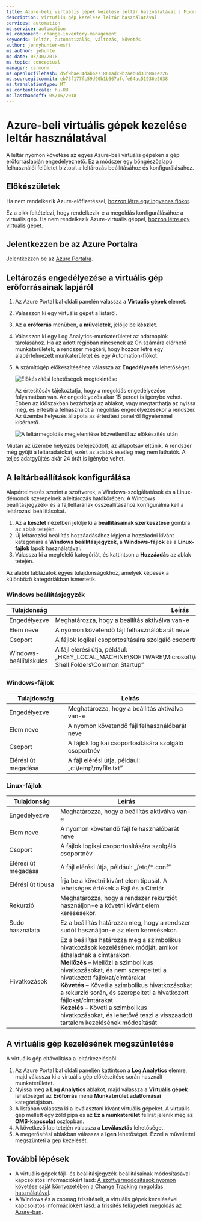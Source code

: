 ```yaml
---
title: Azure-beli virtuális gépek kezelése leltár használatával | Microsoft Docs
description: Virtuális gép kezelése leltár használatával
services: automation
ms.service: automation
ms.component: change-inventory-management
keywords: leltár, automatizálás, változás, követés
author: jennyhunter-msft
ms.author: jehunte
ms.date: 03/30/2018
ms.topic: conceptual
manager: carmonm
ms.openlocfilehash: d5f9bae34dabba71861adc9b2aeb0d33b8a1e226
ms.sourcegitcommit: eb75f177fc59d90b1b667afcfe64ac51936e2638
ms.translationtype: MT
ms.contentlocale: hu-HU
ms.lasthandoff: 05/16/2018
---
```

# <a name="manage-an-azure-virtual-machine-with-inventory-collection"></a>Azure-beli virtuális gépek kezelése leltár használatával

A leltár nyomon követése az egyes Azure-beli virtuális gépeken a gép erőforráslapján engedélyezhető. Ez a módszer egy böngészőalapú felhasználói felületet biztosít a leltározás beállításához és konfigurálásához.

## <a name="before-you-begin"></a>Előkészületek

Ha nem rendelkezik Azure-előfizetéssel, [hozzon létre egy ingyenes fiókot](https://azure.microsoft.com/free/).

Ez a cikk feltételezi, hogy rendelkezik-e a megoldás konfigurálásához a virtuális gép. Ha nem rendelkezik Azure-virtuális géppel, [hozzon létre egy virtuális gépet](../virtual-machines/windows/quick-create-portal.md).

## <a name="sign-in-to-the-azure-portal"></a>Jelentkezzen be az Azure Portalra

Jelentkezzen be az [Azure Portalra](https://portal.azure.com/).

## <a name="enable-inventory-collection-from-the-virtual-machine-resource-page"></a>Leltározás engedélyezése a virtuális gép erőforrásainak lapjáról

1. Az Azure Portal bal oldali panelén válassza a **Virtuális gépek** elemet.
2. Válasszon ki egy virtuális gépet a listáról.
3. Az a **erőforrás** menüben, a **műveletek**, jelölje be **készlet**.
4. Válasszon ki egy Log Analytics-munkaterületet az adatnaplók tárolásához.
    Ha az adott régióban nincsenek az Ön számára elérhető munkaterületek, a rendszer megkéri, hogy hozzon létre egy alapértelmezett munkaterületet és egy Automation-fiókot.
5. A számítógép előkészítéséhez válassza az **Engedélyezés** lehetőséget.

   ![Előkészítési lehetőségek megtekintése](./media/automation-vm-inventory/inventory-onboarding-options.png)

    Az értesítősáv tájékoztatja, hogy a megoldás engedélyezése folyamatban van. Az engedélyezés akár 15 percet is igénybe vehet. Ebben az időszakban bezárhatja az ablakot, vagy megtarthatja az nyissa meg, és értesíti a felhasználót a megoldás engedélyezésekor a rendszer. Az üzembe helyezés állapota az értesítési panelről figyelemmel kísérhető.

   ![A leltármegoldás megjelenítése közvetlenül az előkészítés után](./media/automation-vm-inventory/inventory-onboarded.png)

Miután az üzembe helyezés befejeződött, az állapotsáv eltűnik. A rendszer még gyűjti a leltáradatokat, ezért az adatok esetleg még nem láthatók. A teljes adatgyűjtés akár 24 órát is igénybe vehet.

## <a name="configure-your-inventory-settings"></a>A leltárbeállítások konfigurálása

Alapértelmezés szerint a szoftverek, a Windows-szolgáltatások és a Linux-démonok szerepelnek a leltározás hatókörében. A Windows beállításjegyzék- és a fájlleltárának összeállításához konfigurálnia kell a leltározási beállításokat.

1. Az a **készlet** nézetben jelölje ki a **beállításainak szerkesztése** gombra az ablak tetején.
2. Új leltározási beállítás hozzáadásához lépjen a hozzáadni kívánt kategóriára a **Windows beállításjegyzék**, a **Windows-fájlok** és a **Linux-fájlok** lapok használatával.
3. Válassza ki a megfelelő kategóriát, és kattintson a **Hozzáadás** az ablak tetején.

Az alábbi táblázatok egyes tulajdonságokhoz, amelyek képesek a különböző kategóriákban ismertetik.

### <a name="windows-registry"></a>Windows beállításjegyzék

|Tulajdonság  |Leírás  |
|---------|---------|
|Engedélyezve     | Meghatározza, hogy a beállítás aktiválva van-e        |
|Elem neve     | A nyomon követendő fájl felhasználóbarát neve        |
|Csoport     | A fájlok logikai csoportosítására szolgáló csoportnév        |
|Windows-beállításkulcs   | A fájl elérési útja, például: „HKEY_LOCAL_MACHINE\SOFTWARE\Microsoft\Windows\CurrentVersion\Explorer\User Shell Folders\Common Startup”      |

### <a name="windows-files"></a>Windows-fájlok

|Tulajdonság  |Leírás  |
|---------|---------|
|Engedélyezve     | Meghatározza, hogy a beállítás aktiválva van-e        |
|Elem neve     | A nyomon követendő fájl felhasználóbarát neve        |
|Csoport     | A fájlok logikai csoportosítására szolgáló csoportnév        |
|Elérési út megadása     | A fájl elérési útja, például: „c:\temp\myfile.txt”

### <a name="linux-files"></a>Linux-fájlok

|Tulajdonság  |Leírás  |
|---------|---------|
|Engedélyezve     | Meghatározza, hogy a beállítás aktiválva van-e        |
|Elem neve     | A nyomon követendő fájl felhasználóbarát neve        |
|Csoport     | A fájlok logikai csoportosítására szolgáló csoportnév        |
|Elérési út megadása     | A fájl elérési útja, például: „/etc/*.conf”       |
|Elérési út típusa     | Írja be a követni kívánt elem típusát. A lehetséges értékek a Fájl és a Címtár        |
|Rekurzió     | Meghatározza, hogy a rendszer rekurziót használjon-e a követni kívánt elem keresésekor.        |
|Sudo használata     | Ez a beállítás határozza meg, hogy a rendszer sudót használjon-e az elem keresésekor.         |
|Hivatkozások     | Ez a beállítás határozza meg a szimbolikus hivatkozások kezelésének módját, amikor áthaladnak a címtárakon.<br> **Mellőzés** – Mellőzi a szimbolikus hivatkozásokat, és nem szerepelteti a hivatkozott fájlokat/címtárakat<br>**Követés** – Követi a szimbolikus hivatkozásokat a rekurzió során, és szerepelteti a hivatkozott fájlokat/címtárakat<br>**Kezelés** – Követi a szimbolikus hivatkozásokat, és lehetővé teszi a visszaadott tartalom kezelésének módosítását      |

## <a name="disconnect-your-virtual-machine-from-management"></a>A virtuális gép kezelésének megszüntetése

A virtuális gép eltávolítása a leltárkezelésből:

1. Az Azure Portal bal oldali paneljén kattintson a **Log Analytics** elemre, majd válassza ki a virtuális gép előkészítése során használt munkaterületet.
2. Nyissa meg a **Log Analytics** ablakot, majd válassza a **Virtuális gépek** lehetőséget az **Erőforrás** menü **Munkaterület adatforrásai** kategóriájában.
3. A listában válassza ki a leválasztani kívánt virtuális gépeket. A virtuális gép mellett egy zöld pipa és az **Ez a munkaterület** felirat jelenik meg az **OMS-kapcsolat** oszlopban.
4. A következő lap tetején válassza a **Leválasztás** lehetőséget.
5. A megerősítési ablakban válassza a **Igen** lehetőséget.
    Ezzel a művelettel megszünteti a gép kezelését.

## <a name="next-steps"></a>További lépések

* A virtuális gépek fájl- és beállításjegyzék-beállításainak módosításával kapcsolatos információkért lásd: [A szoftvermódosítások nyomon követése saját környezetében a Change Tracking megoldás használatával](../log-analytics/log-analytics-change-tracking.md).
* A Windows és a csomag frissítéseit, a virtuális gépek kezelésével kapcsolatos információkért lásd: [a frissítés felügyeleti megoldás az Azure-ban](../operations-management-suite/oms-solution-update-management.md).
